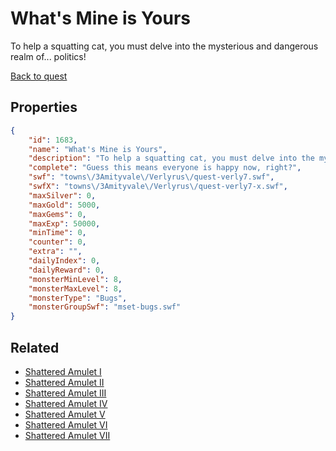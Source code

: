 # What's Mine is Yours

To help a squatting cat, you must delve into the mysterious and dangerous realm of... politics!

[Back to quest](../quests.md)

## Properties

```json
{
    "id": 1683,
    "name": "What's Mine is Yours",
    "description": "To help a squatting cat, you must delve into the mysterious and dangerous realm of... politics!",
    "complete": "Guess this means everyone is happy now, right?",
    "swf": "towns\/3Amityvale\/Verlyrus\/quest-verly7.swf",
    "swfX": "towns\/3Amityvale\/Verlyrus\/quest-verly7-x.swf",
    "maxSilver": 0,
    "maxGold": 5000,
    "maxGems": 0,
    "maxExp": 50000,
    "minTime": 0,
    "counter": 0,
    "extra": "",
    "dailyIndex": 0,
    "dailyReward": 0,
    "monsterMinLevel": 8,
    "monsterMaxLevel": 8,
    "monsterType": "Bugs",
    "monsterGroupSwf": "mset-bugs.swf"
}
```

## Related

- [Shattered Amulet I](../items/19385-shattered-amulet-i.md)
- [Shattered Amulet II](../items/19386-shattered-amulet-ii.md)
- [Shattered Amulet III](../items/19387-shattered-amulet-iii.md)
- [Shattered Amulet IV](../items/19388-shattered-amulet-iv.md)
- [Shattered Amulet V](../items/19389-shattered-amulet-v.md)
- [Shattered Amulet VI](../items/19390-shattered-amulet-vi.md)
- [Shattered Amulet VII](../items/19391-shattered-amulet-vii.md)

